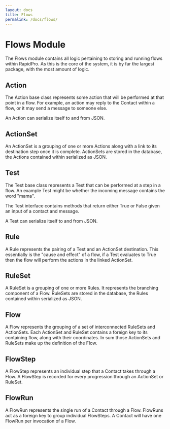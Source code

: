 ```yaml
---
layout: docs
title: Flows
permalink: /docs/flows/
---
```


# Flows Module

The Flows module contains all logic pertaining to storing and running flows
within RapidPro. As this is the core of the system, it is by far the largest
package, with the most amount of logic.

## Action

The Action base class represents some action that will be performed at that
point in a flow. For example, an action may reply to the Contact within a flow,
or it may send a message to someone else.

An Action can serialize itself to and from JSON.

## ActionSet

An ActionSet is a grouping of one or more Actions along with a link to its
destination step once it is complete. ActionSets are stored in the database,
the Actions contained within serialized as JSON.

## Test

The Test base class represents a Test that can be performed at a step in a flow.
An example Test might be whether the incoming message contains the word "mama".

The Test interface contains methods that return either True or False given an
input of a contact and message.

A Test can serialize itself to and from JSON.

## Rule

A Rule represents the pairing of a Test and an ActionSet destination. This
essentially is the "cause and effect" of a flow, if a Test evaluates to True
then the flow will perform the actions in the linked ActionSet.

## RuleSet

A RuleSet is a grouping of one or more Rules. It represents the branching component
of a Flow. RuleSets are stored in the database, the Rules contained within
serialized as JSON.

## Flow

A Flow represents the grouping of a set of interconnected RuleSets and ActionSets.
Each ActionSet and RuleSet contains a foreign key to its containing flow, along
with their coordinates. In sum those ActionSets and RuleSets make up the
definition of the Flow.

## FlowStep

A FlowStep represents an individual step that a Contact takes through a Flow. A
FlowStep is recorded for every progression through an ActionSet or RuleSet.

## FlowRun

A FlowRun represents the single run of a Contact through a Flow. FlowRuns act
as a foreign key to group individual FlowSteps. A Contact will have one FlowRun
per invocation of a Flow.
